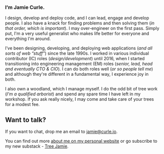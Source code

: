 ### I’m Jamie Curle.

I design, develop and deploy code, and I can lead, engage and develop people. I also have a knack for finding problems and then solving them (_in that order, which is important_). I may over-engineer on the first pass. Simply put, I'm a very useful generalist who makes life better for everyone and everything I'm around. 

I’ve been designing, developing, and deploying web applications (_and all sorts of web “stuff”_) since the late 1990s. I worked in various individual contributor (IC) roles (_design/development_) until 2016, when I started transitioning into engineering management (EM) roles (_senior, lead, head and eventually CTO & CIO_). I can do both roles well (_or so people tell me_) and although they're different in a fundamental way, I experience joy in both.

I also own a woodland, which I manage myself. I do the odd bit of tree work (_I'm a qualified arborist_) and spend any spare time I have left in my workshop. If you ask really nicely, I may come and take care of your trees for a modest fee.


## Want to talk?

If you want to chat, drop me an email to [jamie@curle.io][0].  

You can find out more [about me on my personal website][1] or go subscribe to my new substack - [Tree Jamie][3].

[0]: mailto:jamie@curle.io  
[1]: https://jamiecurle.com/about
[2]: https://treesandcode.com
[3]: https://treejamie.com

